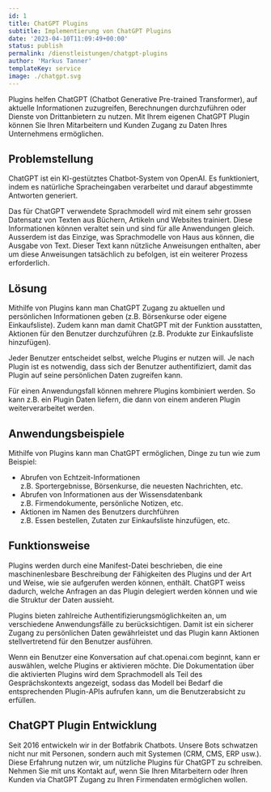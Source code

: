 ```yaml
---
id: 1
title: ChatGPT Plugins
subtitle: Implementierung von ChatGPT Plugins
date: '2023-04-10T11:09:49+00:00'
status: publish
permalink: /dienstleistungen/chatgpt-plugins
author: 'Markus Tanner'
templateKey: service
image: ./chatgpt.svg
---
```


Plugins helfen ChatGPT (Chatbot Generative Pre-trained Transformer), auf aktuelle Informationen zuzugreifen, Berechnungen durchzuführen oder Dienste von Drittanbietern zu nutzen. Mit Ihrem eigenen ChatGPT Plugin können Sie Ihren Mitarbeitern und Kunden Zugang zu Daten Ihres Unternehmens ermöglichen.

## Problemstellung

ChatGPT ist ein KI-gestütztes Chatbot-System von OpenAI. Es funktioniert, indem es natürliche Spracheingaben verarbeitet und darauf abgestimmte Antworten generiert.

Das für ChatGPT verwendete Sprachmodell wird mit einem sehr grossen Datensatz von Texten aus Büchern, Artikeln und Websites trainiert. Diese Informationen können veraltet sein und sind für alle Anwendungen gleich. Ausserdem ist das Einzige, was Sprachmodelle von Haus aus können, die Ausgabe von Text. Dieser Text kann nützliche Anweisungen enthalten, aber um diese Anweisungen tatsächlich zu befolgen, ist ein weiterer Prozess erforderlich.

## Lösung

Mithilfe von Plugins kann man ChatGPT Zugang zu aktuellen und persönlichen Informationen geben (z.B. Börsenkurse oder eigene Einkaufsliste). Zudem kann man damit ChatGPT mit der Funktion ausstatten, Aktionen für den Benutzer durchzuführen (z.B. Produkte zur Einkaufsliste hinzufügen).

Jeder Benutzer entscheidet selbst, welche Plugins er nutzen will. Je nach Plugin ist es notwendig, dass sich der Benutzer authentifiziert, damit das Plugin auf seine persönlichen Daten zugreifen kann.

Für einen Anwendungsfall können mehrere Plugins kombiniert werden. So kann z.B. ein Plugin Daten liefern, die dann von einem anderen Plugin weiterverarbeitet werden.

## Anwendungsbeispiele

Mithilfe von Plugins kann man ChatGPT ermöglichen, Dinge zu tun wie zum Beispiel:

- Abrufen von Echtzeit-Informationen<br/>
  z.B. Sportergebnisse, Börsenkurse, die neuesten Nachrichten, etc.
- Abrufen von Informationen aus der Wissensdatenbank<br/>
  z.B. Firmendokumente, persönliche Notizen, etc.
- Aktionen im Namen des Benutzers durchführen<br/>
  z.B. Essen bestellen, Zutaten zur Einkaufsliste hinzufügen, etc.

## Funktionsweise

Plugins werden durch eine Manifest-Datei beschrieben, die eine maschinenlesbare Beschreibung der Fähigkeiten des Plugins und der Art und Weise, wie sie aufgerufen werden können, enthält. ChatGPT weiss dadurch, welche Anfragen an das Plugin delegiert werden können und wie die Struktur der Daten aussieht.

Plugins bieten zahlreiche Authentifizierungsmöglichkeiten an, um verschiedene Anwendungsfälle zu berücksichtigen. Damit ist ein sicherer Zugang zu persönlichen Daten gewährleistet und das Plugin kann Aktionen stellvertretend für den Benutzer ausführen.

Wenn ein Benutzer eine Konversation auf chat.openai.com beginnt, kann er auswählen, welche Plugins er aktivieren möchte. Die Dokumentation über die aktivierten Plugins wird dem Sprachmodell als Teil des Gesprächskontexts angezeigt, sodass das Modell bei Bedarf die entsprechenden Plugin-APIs aufrufen kann, um die Benutzerabsicht zu erfüllen.

## ChatGPT Plugin Entwicklung

Seit 2016 entwickeln wir in der Botfabrik Chatbots. Unsere Bots schwatzen nicht nur mit Personen, sondern auch mit Systemen (CRM, CMS, ERP usw.). Diese Erfahrung nutzen wir, um nützliche Plugins für ChatGPT zu schreiben. Nehmen Sie mit uns Kontakt auf, wenn Sie Ihren Mitarbeitern oder Ihren Kunden via ChatGPT Zugang zu Ihren Firmendaten ermöglichen wollen.
